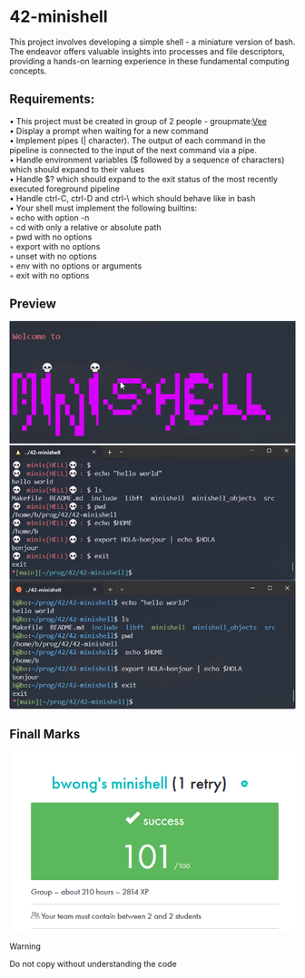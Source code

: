 # 42-minishell

This project involves developing a simple shell - a miniature version of bash. The endeavor offers valuable insights into processes and file descriptors, providing a hands-on learning experience in these fundamental computing concepts.

## Requirements:

• This project must be created in group of 2 people - groupmate:[Vee](https://github.com/vveewwee) \
• Display a prompt when waiting for a new command \
• Implement pipes (| character). The output of each command in the pipeline is connected to the input of the next command via a pipe. \
• Handle environment variables ($ followed by a sequence of characters) which
should expand to their values \
• Handle $? which should expand to the exit status of the most recently executed
foreground pipeline \
• Handle ctrl-C, ctrl-D and ctrl-\ which should behave like in bash \
• Your shell must implement the following builtins:\
    ◦ echo with option -n \
    ◦ cd with only a relative or absolute path \
    ◦ pwd with no options \
    ◦ export with no options \
    ◦ unset with no options \
    ◦ env with no options or arguments \
    ◦ exit with no options 

## Preview

![alt text](minishell_01.png)
![alt text](minishell_02.png)

## Finall Marks

![alt text](minishell_marks.png)

> [!WARNING]
> Do not copy without understanding the code
